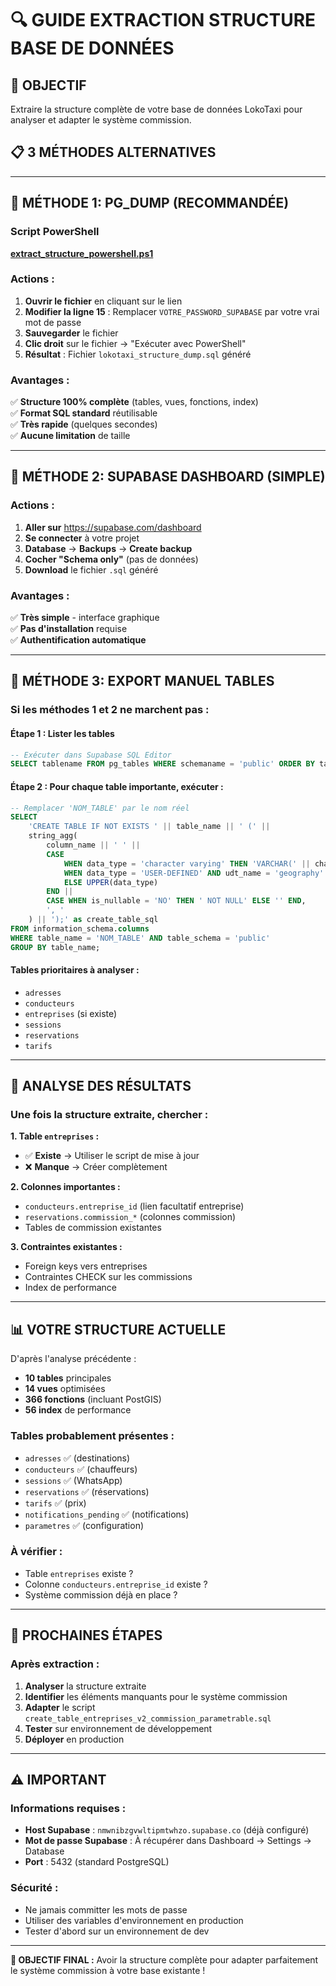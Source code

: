 # 🔍 GUIDE EXTRACTION STRUCTURE BASE DE DONNÉES

## 🎯 **OBJECTIF**
Extraire la structure complète de votre base de données LokoTaxi pour analyser et adapter le système commission.

## 📋 **3 MÉTHODES ALTERNATIVES**

---

## 🥇 **MÉTHODE 1: PG_DUMP (RECOMMANDÉE)**

### **Script PowerShell**
**[extract_structure_powershell.ps1](file:///C:/Users/diall/Documents/LokoTaxi/extract_structure_powershell.ps1)**

### **Actions :**
1. **Ouvrir le fichier** en cliquant sur le lien
2. **Modifier la ligne 15** : Remplacer `VOTRE_PASSWORD_SUPABASE` par votre vrai mot de passe
3. **Sauvegarder** le fichier
4. **Clic droit** sur le fichier → "Exécuter avec PowerShell"
5. **Résultat** : Fichier `lokotaxi_structure_dump.sql` généré

### **Avantages :**
✅ **Structure 100% complète** (tables, vues, fonctions, index)  
✅ **Format SQL standard** réutilisable  
✅ **Très rapide** (quelques secondes)  
✅ **Aucune limitation** de taille  

---

## 🥈 **MÉTHODE 2: SUPABASE DASHBOARD (SIMPLE)**

### **Actions :**
1. **Aller sur** https://supabase.com/dashboard
2. **Se connecter** à votre projet
3. **Database** → **Backups** → **Create backup**
4. **Cocher "Schema only"** (pas de données)
5. **Download** le fichier `.sql` généré

### **Avantages :**
✅ **Très simple** - interface graphique  
✅ **Pas d'installation** requise  
✅ **Authentification automatique**  

---

## 🥉 **MÉTHODE 3: EXPORT MANUEL TABLES**

### **Si les méthodes 1 et 2 ne marchent pas :**

#### **Étape 1 : Lister les tables**
```sql
-- Exécuter dans Supabase SQL Editor
SELECT tablename FROM pg_tables WHERE schemaname = 'public' ORDER BY tablename;
```

#### **Étape 2 : Pour chaque table importante, exécuter :**
```sql
-- Remplacer 'NOM_TABLE' par le nom réel
SELECT 
    'CREATE TABLE IF NOT EXISTS ' || table_name || ' (' ||
    string_agg(
        column_name || ' ' || 
        CASE 
            WHEN data_type = 'character varying' THEN 'VARCHAR(' || character_maximum_length || ')'
            WHEN data_type = 'USER-DEFINED' AND udt_name = 'geography' THEN 'GEOGRAPHY(POINT, 4326)'
            ELSE UPPER(data_type)
        END ||
        CASE WHEN is_nullable = 'NO' THEN ' NOT NULL' ELSE '' END,
        ', '
    ) || ');' as create_table_sql
FROM information_schema.columns 
WHERE table_name = 'NOM_TABLE' AND table_schema = 'public'
GROUP BY table_name;
```

#### **Tables prioritaires à analyser :**
- `adresses`
- `conducteurs` 
- `entreprises` (si existe)
- `sessions`
- `reservations`
- `tarifs`

---

## 🎯 **ANALYSE DES RÉSULTATS**

### **Une fois la structure extraite, chercher :**

**1. Table `entreprises` :**
- ✅ **Existe** → Utiliser le script de mise à jour
- ❌ **Manque** → Créer complètement

**2. Colonnes importantes :**
- `conducteurs.entreprise_id` (lien facultatif entreprise)
- `reservations.commission_*` (colonnes commission)
- Tables de commission existantes

**3. Contraintes existantes :**
- Foreign keys vers entreprises
- Contraintes CHECK sur les commissions
- Index de performance

---

## 📊 **VOTRE STRUCTURE ACTUELLE**

D'après l'analyse précédente :
- **10 tables** principales
- **14 vues** optimisées  
- **366 fonctions** (incluant PostGIS)
- **56 index** de performance

### **Tables probablement présentes :**
- `adresses` ✅ (destinations)
- `conducteurs` ✅ (chauffeurs)
- `sessions` ✅ (WhatsApp)
- `reservations` ✅ (réservations)
- `tarifs` ✅ (prix)
- `notifications_pending` ✅ (notifications)
- `parametres` ✅ (configuration)

### **À vérifier :**
- Table `entreprises` existe ?
- Colonne `conducteurs.entreprise_id` existe ?
- Système commission déjà en place ?

---

## 🚀 **PROCHAINES ÉTAPES**

### **Après extraction :**

1. **Analyser** la structure extraite
2. **Identifier** les éléments manquants pour le système commission
3. **Adapter** le script `create_table_entreprises_v2_commission_parametrable.sql`
4. **Tester** sur environnement de développement
5. **Déployer** en production

---

## ⚠️ **IMPORTANT**

### **Informations requises :**
- **Host Supabase** : `nmwnibzgvwltipmtwhzo.supabase.co` (déjà configuré)
- **Mot de passe Supabase** : À récupérer dans Dashboard → Settings → Database
- **Port** : 5432 (standard PostgreSQL)

### **Sécurité :**
- Ne jamais committer les mots de passe
- Utiliser des variables d'environnement en production
- Tester d'abord sur un environnement de dev

---

**🎯 OBJECTIF FINAL :** Avoir la structure complète pour adapter parfaitement le système commission à votre base existante !